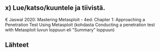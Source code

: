 ## x) Lue/katso/kuuntele ja tiivistä.
€ Jaswal 2020: Mastering Metasploit - 4ed: Chapter 1: Approaching a Penetration Test Using Metasploit (kohdasta Conducting a penetration test with Metasploit luvun loppuun eli "Summary" loppuun)

## Lähteet

